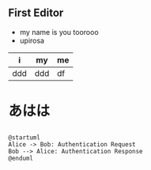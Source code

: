 ## First Editor


* my name is you toorooo
* upirosa

|i| my|me|
|---|---|----|
|ddd|ddd|df|



# あはは
## 





```uml
@startuml
Alice -> Bob: Authentication Request
Bob --> Alice: Authentication Response
@enduml
```
